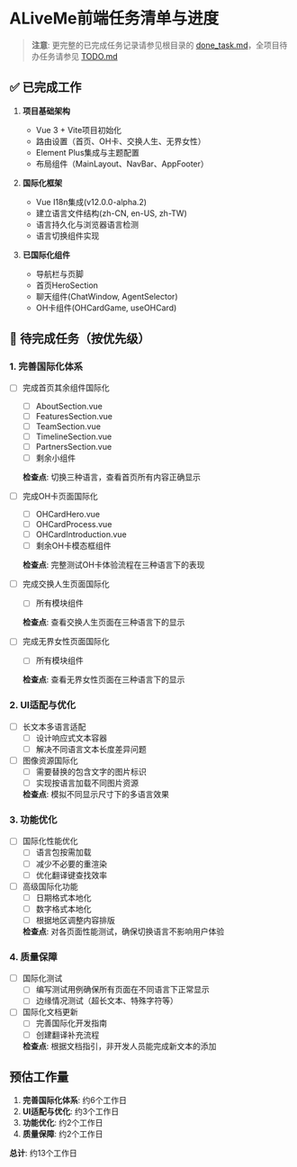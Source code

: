# ALiveMe前端任务清单与进度

> **注意**: 更完整的已完成任务记录请参见根目录的 [done_task.md](../done_task.md)，全项目待办任务请参见 [TODO.md](../TODO.md)

## ✅ 已完成工作

1. **项目基础架构**
   - Vue 3 + Vite项目初始化
   - 路由设置（首页、OH卡、交换人生、无界女性）
   - Element Plus集成与主题配置
   - 布局组件（MainLayout、NavBar、AppFooter）

2. **国际化框架**
   - Vue I18n集成(v12.0.0-alpha.2)
   - 建立语言文件结构(zh-CN, en-US, zh-TW)
   - 语言持久化与浏览器语言检测
   - 语言切换组件实现

3. **已国际化组件**
   - 导航栏与页脚
   - 首页HeroSection
   - 聊天组件(ChatWindow, AgentSelector)
   - OH卡组件(OHCardGame, useOHCard)

## 🚀 待完成任务（按优先级）

### 1. 完善国际化体系
- [ ] 完成首页其余组件国际化
  - [ ] AboutSection.vue
  - [ ] FeaturesSection.vue
  - [ ] TeamSection.vue
  - [ ] TimelineSection.vue
  - [ ] PartnersSection.vue
  - [ ] 剩余小组件

  **检查点**: 切换三种语言，查看首页所有内容正确显示

- [ ] 完成OH卡页面国际化
  - [ ] OHCardHero.vue 
  - [ ] OHCardProcess.vue
  - [ ] OHCardIntroduction.vue
  - [ ] 剩余OH卡模态框组件

  **检查点**: 完整测试OH卡体验流程在三种语言下的表现

- [ ] 完成交换人生页面国际化
  - [ ] 所有模块组件

  **检查点**: 查看交换人生页面在三种语言下的显示

- [ ] 完成无界女性页面国际化
  - [ ] 所有模块组件

  **检查点**: 查看无界女性页面在三种语言下的显示

### 2. UI适配与优化
- [ ] 长文本多语言适配
  - [ ] 设计响应式文本容器
  - [ ] 解决不同语言文本长度差异问题

- [ ] 图像资源国际化
  - [ ] 需要替换的包含文字的图片标识
  - [ ] 实现按语言加载不同图片资源

  **检查点**: 模拟不同显示尺寸下的多语言效果

### 3. 功能优化
- [ ] 国际化性能优化
  - [ ] 语言包按需加载
  - [ ] 减少不必要的重渲染
  - [ ] 优化翻译键查找效率

- [ ] 高级国际化功能
  - [ ] 日期格式本地化
  - [ ] 数字格式本地化
  - [ ] 根据地区调整内容排版

  **检查点**: 对各页面性能测试，确保切换语言不影响用户体验

### 4. 质量保障
- [ ] 国际化测试
  - [ ] 编写测试用例确保所有页面在不同语言下正常显示
  - [ ] 边缘情况测试（超长文本、特殊字符等）

- [ ] 国际化文档更新
  - [ ] 完善国际化开发指南
  - [ ] 创建翻译补充流程

  **检查点**: 根据文档指引，非开发人员能完成新文本的添加

## 预估工作量

1. **完善国际化体系**: 约6个工作日
2. **UI适配与优化**: 约3个工作日  
3. **功能优化**: 约2个工作日
4. **质量保障**: 约2个工作日

**总计**: 约13个工作日 